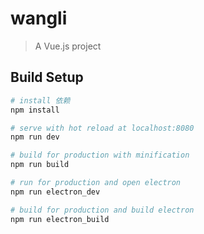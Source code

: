 # wangli

> A Vue.js project

## Build Setup

``` bash
# install 依赖
npm install

# serve with hot reload at localhost:8080
npm run dev

# build for production with minification
npm run build

# run for production and open electron
npm run electron_dev

# build for production and build electron
npm run electron_build


